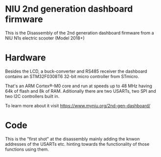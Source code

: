 # NIU 2nd generation dashboard firmware 
This is the Disassembly of the 2nd generation dashboard firmware from a NIU N1s electric scooter (Model 2018+)

# Hardware
Besides the LCD, a buck-converter and RS485 receiver the dashboard contains an STM32F0308T6 32-bit micro controller from STmicro.

That's an ARM Cortex®-M0 core and run at speeds up to 48 MHz having 64k of flash and 8k of RAM.
Aditionally there are two USARTs, two SPI and two I2C controllers built in. 

To learn more about it visit https://www.myniu.org/2nd-gen-dashboard/

# Code
This is the "first shot" at the disassembly mainly adding the knwon addresses of the USARTs etc. hinting towards the functionality of those functions using them.
